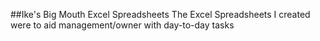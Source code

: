 ##Ike's Big Mouth Excel Spreadsheets
The Excel Spreadsheets I created were to aid management/owner with day-to-day tasks
